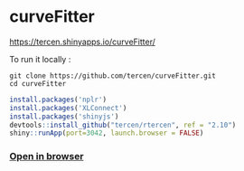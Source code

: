 # curveFitter

https://tercen.shinyapps.io/curveFitter/
 
To run it locally : 

```
git clone https://github.com/tercen/curveFitter.git
cd curveFitter
```

```R
install.packages('nplr')
install.packages('XLConnect')
install.packages('shinyjs')
devtools::install_github("tercen/rtercen", ref = "2.10")
shiny::runApp(port=3042, launch.browser = FALSE)
```


### [Open in browser](https://tercen.com/core/#ivs/a74a73b488ca444e88740b0373d2a228/38b80f00-84b0-11e7-ae40-af4a863db9d4)